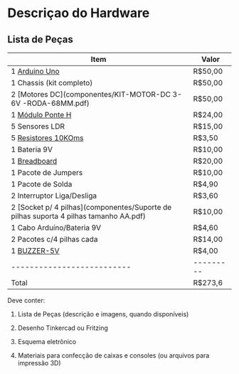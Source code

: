 # Descriçao do Hardware

## Lista de Peças


Item                      | Valor
--------------------------| -----
1 [Arduino Uno](componentes/Arduino-uno.pdf)             | R$50,00
1 Chassis (kit completo)  | R$50,00
2 [Motores DC](componentes/KIT-MOTOR-DC 3-6V -RODA-68MM.pdf)              | R$50,00
1 [Módulo Ponte H](componentes/ponte-H-dupla-baseado-no-chip-L298N.pdf)          | R$24,00
5 Sensores LDR            | R$15,00
5 [Resistores 10KOms](componentes/File-T--Technion_Israel-HardwarespecsResistors.pdf)       | R$3,50
1 Bateria 9V              | R$10,00
1 [Breadboard](componentes/Breadboard-roboromania.pdf)              | R$20,00
1 Pacote de Jumpers       | R$10,00
1 Pacote de Solda         | R$4,90
2 Interruptor Liga/Desliga| R$3,60
2 [Socket p/ 4 pilhas](componentes/Suporte de pilhas suporta 4 pilhas tamanho AA.pdf)      | R$10,00
1 Cabo Arduíno/Bateria 9V | R$4,60
2 Pacotes c/4 pilhas cada | R$14,00
1 [BUZZER-5V](componentes/BUZZER-5V-COM-OSCILADOR-INTERNO.pdf)               | R$4,00
--------------------------|---------
Total                     | R$273,6






Deve conter:

1) Lista de Peças (descrição e imagens, quando disponíveis)

2) Desenho Tinkercad ou Fritzing

3) Esquema eletrônico

4) Materiais para confecção de caixas e consoles (ou arquivos para impressão 3D)
